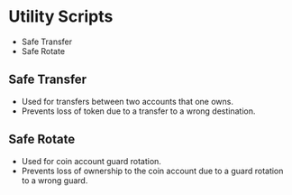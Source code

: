 # Utility Scripts

- Safe Transfer
- Safe Rotate

## Safe Transfer
  - Used for transfers between two accounts that one owns.
  - Prevents loss of token due to a transfer to a wrong destination.

## Safe Rotate
  - Used for coin account guard rotation.
  - Prevents loss of ownership to the coin account due to a guard rotation to a wrong guard.
